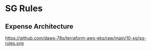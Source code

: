 # SG Rules

## Expense Architecture

https://github.com/daws-78s/terraform-aws-eks/raw/main/10-sg/sg-rules.svg